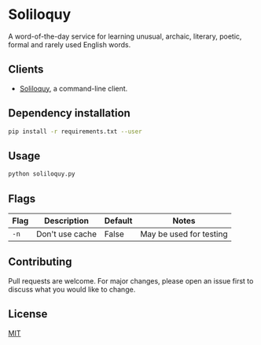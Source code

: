 # Soliloquy

A word-of-the-day service for learning unusual, archaic, literary, poetic, formal and rarely used English words.

## Clients

- [Soliloquy](https://github.com/octoman90/soliloquy), a command-line client.

## Dependency installation

```bash
pip install -r requirements.txt --user
```

## Usage

```bash
python soliloquy.py
```

## Flags

| Flag | Description     | Default | Notes                   |
| ---- | --------------- | ------- | ----------------------- |
| `-n` | Don't use cache | False   | May be used for testing |

## Contributing

Pull requests are welcome. For major changes, please open an issue first to discuss what you would like to change.

## License

[MIT](LICENSE)
